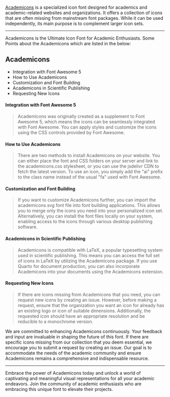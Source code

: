 
<a href="https://jpswalsh.github.io/academicons">Academicons</a> is a specialized icon font designed for academics and academic-related websites and organizations. It offers a collection of icons that are often missing from mainstream font packages. While it can be used independently, its main purpose is to complement larger icon sets.

***
Academicons is  the Ultimate Icon Font for Academic Enthusiasts. Some Points about the Academicons which are listed in the below:

## Academicons
<ul>
    <li>Integration with Font Awesome 5</li>
    <li>How to Use Academicons</li>
    <li>Customization and Font Building</li>
    <li>Academicons in Scientific Publishing</li>
    <li>Requesting New Icons</li>
</ul>

#### Integration with Font Awesome 5
> Academicons was originally created as a supplement to Font Awesome 5, which means the icons can be seamlessly integrated with Font Awesome.
You can apply styles and customize the icons using the CSS controls provided by Font Awesome.
>

#### How to Use Academicons
> There are two methods to install Academicons on your website. You can either place the font and CSS folders on your server and link to the academicons.css stylesheet, or you can use the jsdelivr CDN to fetch the latest version.
To use an icon, you simply add the "ai" prefix to the class name instead of the usual "fa" used with Font Awesome.
>

#### Customization and Font Building
> If you want to customize Academicons further, you can import the academicons.svg font file into font building applications. This allows you to merge only the icons you need into your personalized icon set.
Alternatively, you can install the font files locally on your system, enabling access to the icons through various desktop publishing software.
>

#### Academicons in Scientific Publishing
> Academicons is compatible with LaTeX, a popular typesetting system used in scientific publishing. This means you can access the full set of icons in LaTeX by utilizing the Academicons package.
If you use Quarto for document production, you can also incorporate Academicons into your documents using the Academicons extension.
>

#### Requesting New Icons
> If there are icons missing from Academicons that you need, you can request new icons by creating an issue.
However, before making a request, ensure that the organization you want an icon for already has an existing logo or icon of suitable dimensions. Additionally, the requested icon should have an appropriate resolution and be reducible to a monochrome version.
>

We are committed to enhancing Academicons continuously. Your feedback and input are invaluable in shaping the future of this font. If there are specific icons missing from our collection that you deem essential, we encourage you to submit a request by creating an issue. Our goal is to accommodate the needs of the academic community and ensure Academicons remains a comprehensive and indispensable resource.

***

Embrace the power of Academicons today and unlock a world of captivating and meaningful visual representations for all your academic endeavors. Join the community of academic enthusiasts who are embracing this unique font to elevate their projects.


